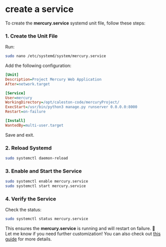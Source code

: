 # create a service

To create the **mercury.service** systemd unit file, follow these steps:

### **1. Create the Unit File**
Run:
```bash
sudo nano /etc/systemd/system/mercury.service
```
Add the following configuration:
```ini
[Unit]
Description=Project Mercury Web Application
After=network.target

[Service]
User=mercury
WorkingDirectory=/opt/caleston-code/mercuryProject/
ExecStart=/usr/bin/python3 manage.py runserver 0.0.0.0:8000
Restart=on-failure

[Install]
WantedBy=multi-user.target
```
Save and exit.

### **2. Reload Systemd**
```bash
sudo systemctl daemon-reload
```

### **3. Enable and Start the Service**
```bash
sudo systemctl enable mercury.service
sudo systemctl start mercury.service
```

### **4. Verify the Service**
Check the status:
```bash
sudo systemctl status mercury.service
```

This ensures the **mercury.service** is running and will restart on failure. 🚀 Let me know if you need further customization! You can also check out [this guide](https://linuxhandbook.com/create-systemd-services/) for more details.